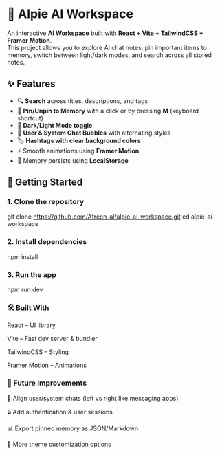 # 🧠 Alpie AI Workspace

An interactive **AI Workspace** built with **React + Vite + TailwindCSS + Framer Motion**.  
This project allows you to explore AI chat notes, pin important items to memory, switch between light/dark modes, and search across all stored notes.


## ✨ Features

- 🔍 **Search** across titles, descriptions, and tags  
- 📌 **Pin/Unpin to Memory** with a click or by pressing **M** (keyboard shortcut)  
- 🌙 **Dark/Light Mode toggle**  
- 🤖 **User & System Chat Bubbles** with alternating styles  
- 🏷️ **Hashtags with clear background colors** 
- ⚡ Smooth animations using **Framer Motion**  
- 💾 Memory persists using **LocalStorage**  


## 🚀 Getting Started

### 1. Clone the repository

git clone https://github.com/Afreen-al/alpie-ai-workspace.git
cd alpie-ai-workspace

### 2. Install dependencies
npm install

### 3. Run the app
npm run dev

### 🛠️ Built With

React – UI library

Vite – Fast dev server & bundler

TailwindCSS – Styling

Framer Motion – Animations

### 🌟 Future Improvements

💬 Align user/system chats (left vs right like messaging apps)

🔒 Add authentication & user sessions

📊 Export pinned memory as JSON/Markdown

🎨 More theme customization options
